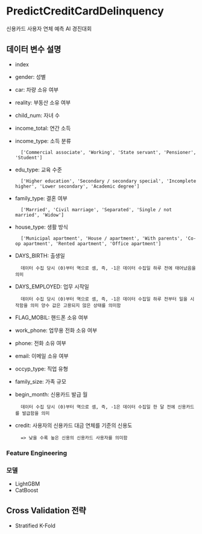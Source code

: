 # PredictCreditCardDelinquency
신용카드 사용자 연체 예측 AI 경진대회
## 데이터 변수 설명

+ index
+ gender: 성별
+ car: 차량 소유 여부
+ reality: 부동산 소유 여부
+ child_num: 자녀 수
+ income_total: 연간 소득
+ income_type: 소득 분류

        ['Commercial associate', 'Working', 'State servant', 'Pensioner', 'Student']
+ edu_type: 교육 수준

        ['Higher education', 'Secondary / secondary special', 'Incomplete higher', 'Lower secondary', 'Academic degree']

+ family_type: 결혼 여부


		['Married', 'Civil marriage', 'Separated', 'Single / not married', 'Widow']


+ house_type: 생활 방식


		['Municipal apartment', 'House / apartment', 'With parents', 'Co-op apartment', 'Rented apartment', 'Office apartment']



+ DAYS_BIRTH: 출생일

                            
        데이터 수집 당시 (0)부터 역으로 셈, 즉, -1은 데이터 수집일 하루 전에 태어났음을 의미



+ DAYS_EMPLOYED: 업무 시작일


		데이터 수집 당시 (0)부터 역으로 셈, 즉, -1은 데이터 수집일 하루 전부터 일을 시작함을 의미 양수 값은 고용되지 않은 상태를 의미함

+ FLAG_MOBIL: 핸드폰 소유 여부

+ work_phone: 업무용 전화 소유 여부

+ phone: 전화 소유 여부

+ email: 이메일 소유 여부

+ occyp_type: 직업 유형	

+ family_size: 가족 규모

+ begin_month: 신용카드 발급 월
			

		데이터 수집 당시 (0)부터 역으로 셈, 즉, -1은 데이터 수집일 한 달 전에 신용카드를 발급함을 의미

+ credit: 사용자의 신용카드 대금 연체를 기준의 신용도


		=> 낮을 수록 높은 신용의 신용카드 사용자를 의미함
### Feature Engineering

### 모델
+ LightGBM
+ CatBoost

## Cross Validation 전략
- Stratified K-Fold